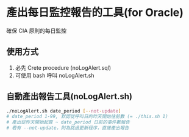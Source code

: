 # 產出每日監控報告的工具(for Oracle)
確保 CIA 原則的每日監控


## 使用方式
1. 必先 Crete procedure (noLogAlert.sql)
1. 可使用 bash 呼叫 noLogAlert.sh

## 自動產出報告工具(noLogAlert.sh)
```bash
./noLogAlert.sh date_period [--not-update]
# date_period 1-99, 默認從呼叫日的昨天開始往前數 (= ./this.sh 1)
# 產出從昨天開始起算 ~ date_period 日前的事件數報告
# 若有 --not-update，則為跳過更新程序，直接產出報告
```
